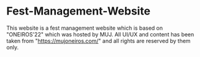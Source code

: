 # Fest-Management-Website
This website is a fest management website which is based on "ONEIROS'22" which was hosted by MUJ. All UI/UX and content has been taken from "https://mujoneiros.com/" and all rights are reserved by them only.
